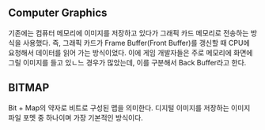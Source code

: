 Computer Graphics
-

기존에는 컴퓨터 메모리에 이미지를 저장하고 있다가 그래픽 카드 메모리로 전송하는 방식을 사용했다.
즉, 그래픽 카드가 Frame Buffer(Front Buffer)를 갱신할 때 CPU에 요청해서 데이터를 읽어 가는 방식이었다. 이에 게임 개발자들은 주로 메모리에 화면에 그릴 이미지를 들고 있ㄴ느 경우가 많았는데, 이를 구분해서 Back Buffer라고 한다.

BITMAP
-
Bit + Map의 약자로 비트로 구성된 맵을 의미한다. 디지털 이미지를 저장하는 이미지 파일 포멧 중 하나이며 가장 기본적인 방식이다.
